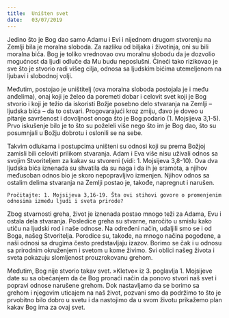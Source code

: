 ```yaml
---
title:  Uništen svet
date:   03/07/2019
---
```


Jedino što je Bog dao samo Adamu i Evi i nijednom drugom stvorenju na Zemlji bila je moralna sloboda. Za razliku od biljaka i životinja, oni su bili moralna bića. Bog je toliko vrednovao ovu moralnu slobodu da je dozvolio mogućnost da ljudi odluče da Mu budu neposlušni. Čineći tako rizikovao je sve što je stvorio radi višeg cilja, odnosa sa ljudskim bićima utemeljenom na ljubavi i slobodnoj volji.

Međutim, postojao je uništitelj (ova moralna sloboda postojala je i među anđelima), onaj koji je želeo da poremeti dobar i celovit svet koji je Bog stvorio i koji je težio da iskoristi Božje posebno delo stvaranja na Zemlji – ljudska bića – da to ostvari. Progovarajući kroz zmiju, đavo je doveo u pitanje savršenost i dovoljnost onoga što je Bog podario (1. Mojsijeva 3,1-5). Prvo iskušenje bilo je to što su poželeli više nego što im je Bog dao, što su posumnjali u Božju dobrotu i oslonili se na sebe.

Takvim odlukama i postupcima uništeni su odnosi koji su prema Božjoj zamisli bili celoviti prilikom stvaranja. Adam i Eva više nisu uživali odnos sa svojim Stvoriteljem za kakav su stvoreni (vidi: 1. Mojsijeva 3,8-10). Ova dva ljudska bića iznenada su shvatila da su naga i da ih je sramota, a njihov međusoban odnos bio je skoro nepopravljivo izmenjen. Njihov odnos sa ostalim delima stvaranja na Zemlji postao je, takođe, napregnut i narušen.

`Pročitajte: 1. Mojsijeva 3,16-19. Šta ovi stihovi govore o promenjenim odnosima između ljudi i sveta prirode? `

Zbog stvarnosti greha, život je iznenada postao mnogo teži za Adama, Evu i ostala dela stvaranja. Posledice greha su stvarne, naročito u smislu kako utiču na ljudski rod i naše odnose. Na određeni način, udaljili smo se i od Boga, našeg Stvoritelja. Porodice su, takođe, na mnogo načina pogođene, a naši odnosi sa drugima često predstavljaju izazov. Borimo se čak i u odnosu sa prirodnim okruženjem  i svetom u kome živimo. Svi oblici našeg života i sveta pokazuju slomljenost prouzrokovanu grehom.

Međutim, Bog nije stvorio takav svet. »Kletve« iz 3. poglavlja 1. Mojsijeve date su sa obećanjem da će Bog pronaći način da ponovo stvori naš svet i popravi odnose narušene grehom. Dok nastavljamo da se borimo sa grehom i njegovim uticajem na naš život, pozvani smo da podržimo to što je prvobitno bilo dobro u svetu i da nastojimo da u svom životu prikažemo plan kakav Bog ima za ovaj svet.
